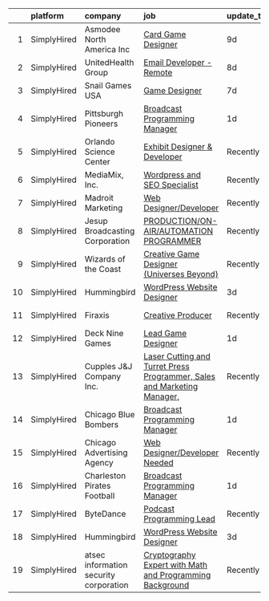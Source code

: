 

|    | platform    | company                                | job                                                                                                                                                                                     | update_time   | location              |
|---:|:------------|:---------------------------------------|:----------------------------------------------------------------------------------------------------------------------------------------------------------------------------------------|:--------------|:----------------------|
|  1 | SimplyHired | Asmodee North America Inc              | [Card Game Designer](https://www.simplyhired.com/job/xrtWcus_8828-Ti3DJTZ3aaJGAv8o3iC5JdhMIaH4y0TjD-VJkSGZQ?q=creative+programmer)                                                      | 9d            | Roseville, MN         |
|  2 | SimplyHired | UnitedHealth Group                     | [Email Developer - Remote](https://www.simplyhired.com/job/DnFNZ6VAWgAZlYJDabZu5d3vbN6NFLsFeOEPZ7Tn_V9DOQO_nIm3Lw?q=creative+programmer)                                                | 8d            | Minnetonka, MN        |
|  3 | SimplyHired | Snail Games USA                        | [Game Designer](https://www.simplyhired.com/job/iOeXHXIq86F5DhLeCWw1-n2GEogsdCAHuV9omnRFDj0ekPcs32MVaQ?q=creative+programmer)                                                           | 7d            | Remote                |
|  4 | SimplyHired | Pittsburgh Pioneers                    | [Broadcast Programming Manager](https://www.simplyhired.com/job/CfLSGWRPATQHgjtIBlHF1mW_YA_soETc3WydXCzFhGuX344af2PStg?q=creative+programmer)                                           | 1d            | Pittsburgh, PA        |
|  5 | SimplyHired | Orlando Science Center                 | [Exhibit Designer & Developer](https://www.simplyhired.com/job/JpuP0DVPATVwH0-XnxFsc8nJ-z6kfBqXsh9luvt7lVv6oPB3kNfQcg?q=creative+programmer)                                            | Recently      | Orlando, FL           |
|  6 | SimplyHired | MediaMix, Inc.                         | [Wordpress and SEO Specialist](https://www.simplyhired.com/job/WzvsMCmw9YmZ0iHrtqSuV4hf0NtrnfCoF3ocdXja_7GkKt8KWIHP8A?q=creative+programmer)                                            | Recently      | Remote                |
|  7 | SimplyHired | Madroit Marketing                      | [Web Designer/Developer](https://www.simplyhired.com/job/2ECCZKv_yRidqYSoG3u4dtl6EIssDNlefGaCRzsDoIHb3JnxZOP6Lw?q=creative+programmer)                                                  | Recently      | Remote                |
|  8 | SimplyHired | Jesup Broadcasting Corporation         | [PRODUCTION/ON-AIR/AUTOMATION PROGRAMMER](https://www.simplyhired.com/job/VOY7fQb9exuvY3euWhmLwxluiif74HKrxhMyXoVVEs7guP7GiKEY3Q?q=creative+programmer)                                 | Recently      | Douglas, GA           |
|  9 | SimplyHired | Wizards of the Coast                   | [Creative Game Designer (Universes Beyond)](https://www.simplyhired.com/job/jWomYcrffuFKOS6UN5wlp0875VjJ1Tya-mH68HdNUdEZbuMI9fyxEQ?q=creative+programmer)                               | Recently      | Renton, WA            |
| 10 | SimplyHired | Hummingbird                            | [WordPress Website Designer](https://www.simplyhired.com/job/Cs8G4gc8wQqIO3b7wNEZe77MprZzhV3NnC-xW5FIe3VvxBtBRpQv8w?q=creative+programmer)                                              | 3d            | Dallas, TX            |
| 11 | SimplyHired | Firaxis                                | [Creative Producer](https://www.simplyhired.com/job/YZHsKd0iaVIiMkktLCt5yWjaMqDbEVIhkUk2KHSUENYUKaegeoAHbA?q=creative+programmer)                                                       | Recently      | Maryland City, MD     |
| 12 | SimplyHired | Deck Nine Games                        | [Lead Game Designer](https://www.simplyhired.com/job/UN5jtf64BvZVNek-z-vfg_RXfQAq-KGtLrz14Rq93GOedUky4FHajg?q=creative+programmer)                                                      | 1d            | Remote                |
| 13 | SimplyHired | Cupples J&J Company Inc.               | [Laser Cutting and Turret Press Programmer, Sales and Marketing Manager,](https://www.simplyhired.com/job/2Z3AG77fD7NN_lpo3XIECeD7eIWvaKrt6axn0CTiGwMGXzR2bPvWLg?q=creative+programmer) | Recently      | Jackson, TN           |
| 14 | SimplyHired | Chicago Blue Bombers                   | [Broadcast Programming Manager](https://www.simplyhired.com/job/x5EMyHIEA7NqDj530B2qbIfvJ3K_PKXIJbtnq2h-M6Y46drG0xfYQg?q=creative+programmer)                                           | 1d            | Arlington Heights, IL |
| 15 | SimplyHired | Chicago Advertising Agency             | [Web Designer/Developer Needed](https://www.simplyhired.com/job/3WomrldDVp_gZau2C1LngZoA36zG91ldOR1uxfIywCG-c5eoqglKUw?q=creative+programmer)                                           | Recently      | Remote                |
| 16 | SimplyHired | Charleston Pirates Football            | [Broadcast Programming Manager](https://www.simplyhired.com/job/7wDIG5XD-D2BcRO4bdcLIOimhb5g2_hP2Ys47Z99BuRuA7zbaaYAPg?q=creative+programmer)                                           | 1d            | Charleston, SC        |
| 17 | SimplyHired | ByteDance                              | [Podcast Programming Lead](https://www.simplyhired.com/job/2S0ephjg2ZyaICWWIlkgiBxbVCPWBxU8eTW2teRIlv_eymlDMFgyGw?q=creative+programmer)                                                | Recently      | Los Angeles, CA       |
| 18 | SimplyHired | Hummingbird                            | [WordPress Website Designer](https://www.simplyhired.com/job/Cs8G4gc8wQqIO3b7wNEZe77MprZzhV3NnC-xW5FIe3VvxBtBRpQv8w?q=creative+programmer)                                              | 3d            | Dallas, TX            |
| 19 | SimplyHired | atsec information security corporation | [Cryptography Expert with Math and Programming Background](https://www.simplyhired.com/job/H4LrizoSMHHFHvKYc5LIh388etghgRsELUiSMRnwKFjlydQJ6vl85Q?q=creative+programmer)                | Recently      | Austin, TX            |